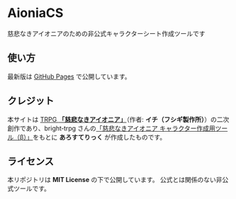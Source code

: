 # AioniaCS
慈悲なきアイオニアのための非公式キャラクターシート作成ツールです

## 使い方

最新版は [GitHub Pages](https://ktakahiro1729.github.io/AioniaCS/) で公開しています。

## クレジット

本サイトは [TRPG **「慈悲なきアイオニア」**](https://www.aioniatrpg.com/)（作者: **イチ（フシギ製作所）**）の二次創作であり、bright‑trpg さんの[「慈悲なきアイオニア キャラクター作成用ツール（β）」](https://bright-trpg.github.io/aionia_character_maker/)をもとに **あろすてりっく** が作成したものです。

## ライセンス

本リポジトリは **MIT License** の下で公開しています。
公式とは関係のない非公式ツールです。